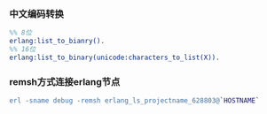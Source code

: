 ### 中文编码转换
``` erlang
%% 8位
erlang:list_to_bianry().
%% 16位
erlang:list_to_binary(unicode:characters_to_list(X)).
```

### remsh方式连接erlang节点
```erlang
erl -sname debug -remsh erlang_ls_projectname_628803@`HOSTNAME`
```